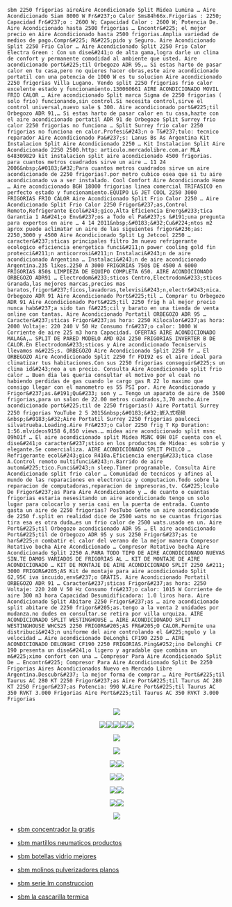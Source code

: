 
```
sbm 2250 frigorias aireAire Acondicionado Split Midea Lumina … Aire Acondicionado Siam 8000 W Fr&#237;o Calor Sms84h66x.Frigorias : 2250; Capacidad Fr&#237;o : 2600 W; Capacidad Calor : 2600 W; Potencia De. Aire Acondicionado hasta 2500 frigorias … Encontr&#225; el mejor precio en Aire Acondicionado hasta 2500 frigorias.Amplia variedad de medios de pago.Compr&#225; R&#225;pido y Seguro. Aire Acondicionado Split 2250 Frio Calor … Aire Acondicionado Split 2250 Frio Calor Electra Green : Con un dise&#241;o de alta gama,logra darle un clima de confort y permanente comodidad al ambiente que usted. Aire acondicionado port&#225;til Orbegozo ADR 95,… Si estas harto de pasar calor en tu casa,pero no quieres hacer obras,este aire acondicionado portatil con una potencia de 1000 W es tu solucion Aire acondicionado 2250 frigorias Villa Lugano. Vendo split 2250 frigorias frio calor excelente estado y funcionamiento.130060661 AIRE ACONDICIONADO MOVIL FRIO CALOR … Aire acondicionado Split marca Sigma de 2250 frigorias ( solo frio) funcionando,sin control.Si necesita control,sirve el control universal,nuevo sale $ 300. Aire acondicionado port&#225;til Orbegozo ADR 91,… Si estas harto de pasar calor en tu casa,hazte con el aire acondicionado portatil ADR 91 de Orbegozo Split Surrey frio calor 2250 frigorias no funciona … Split Surrey frio calor 2250 frigorias no funciona en calor.Profesi&#243;n o T&#237;tulo: tecnico reparador Aire Acondicionado Pa&#237;s: Lanus Bs As Argentina Kit Instalacion Split Aire Acondicionado 2250 … Kit Instalacion Split Aire Acondicionado 2250 2500.http: articulo.mercadolibre.com.ar MLA 648309829 kit instalacion split aire acondicionado 4500 frigorias. para cuantos metros cuadrados sirve un aire … 11 24 2006&nbsp;&#0183;&#32;Para cuantos metros cuadrados sirve un aire acondicionado de 2250 frigorias?.por metro cubico osea que si tu aire acondicionado va a ser instalado. Cool Comfort Aire Acondicionado Home … Aire acondicionado BGH 18000 frigorias linea comercial TRIFASICO en perfecto estado y funcionamiento.EQUIPO LG JET COOL 2250 3000 FRIGORIAS FRIO CALOR Aire Acondicionado Split Frio Calor 2250 … Aire Acondicionado Split Frio Calor 2250 Frigor&#237;as,Control Remoto,Refrigerante Ecol&#243;gico,Alta Eficiencia Energ&#233;tica Garantia 1 A&#241;o Env&#237;os a Todo el Pa&#237;s &#191;una pregunta para expertos en aire … 4 14 2011&nbsp;&#0183;&#32;Cu&#224;ntos m2 aprox puede aclimatar un aire de las siguientes frigor&#236;as: 2250,3000 y 4500 Aire Acondicionado Split Lg Jetcool 2250 … caracter&#237;sticas principales filtro 3m nuevo refrigerante ecologico eficiencia energetica funci&#211;n power cooling gold fin protecci&#211;n anticorrosi&#211;n Instalaci&#243;n de aire acondicionado Argentina … Instalaci&#243;n de aire acondicionado Argentina.235 likes.2250 A 3000 FRIGORIAS 750$ DE 4500 A 6000 FRIGORIAS 850$ LIMPIEZA DE EQUIPO COMPLETA 650. AIRE ACONDICIONADO ORBEGOZO ADR91 … Electrodom&#233;sticos Centro,Electrodom&#233;sticos Granada,las mejores marcas,precios mas baratos,frigor&#237;ficos,lavadoras,televisi&#243;n,electr&#243;nica. Orbegozo ADR 91 Aire Acondicionado Port&#225;til … Comprar tu Orbegozo ADR 91 Aire Acondicionado Port&#225;til 2250 frig h al mejor precio nunca hab&#237;a sido tan f&#225;cil y barato en una tienda de venta online con tantas. Aire Acondicionado Portatil ORBEGOZO ADR 95 … Caracter&#237;sticas Frigor&#237;as hora: 2250 Kilocalor&#237;as hora: 2000 Voltaje: 220 240 V 50 Hz Consumo fr&#237;o calor: 1000 W Corriente de aire 225 m3 hora Capacidad. OFERTAS AIRE ACONDICIONADO MALAGA,… SPLIT DE PARED MODELO AMD 024 2250 FRIGORIAS INVERTER B DE CALOR.En Electrodom&#233;sticos y Aire acondicionado Tecniservis llevamos m&#225;s. ORBEGOZO Aire Acondicionado Split 2250 fr … El ORBEGOZO Aire Acondicionado Split 2250 fr FDI92 es el aire ideal para climatizar tus habitaciones.Con sus 2250 frigorias conseguir&#225;s un clima id&#243;neo a un precio. Consulta Aire Acondicionado split frio calor … Buen dia les queria consultar el motivo por el cual no habiendo perdidas de gas cuando le cargo gas R 22 lo maximo que consigo llegar con el manometro es 55 PSI por. Aire Acondicionado y Frigor&#237;as.&#191;Qu&#233; son y … Tengo un aparato de aire de 3500 frigorias,para un salon de 22.00 metros cuadrados,3,70 ancho.Aire acondicionado port&#225;til de 2250 frigorias() Aire Portatil Surrey 2250 frigorias YouTube 2 5 2015&nbsp;&#0183;&#32;嵌入式视频&nbsp;&#0183;&#32;Aire Portatil Surrey 2250 frigorias paulceci silvatrueba.Loading.Aire Fr&#237;o Calor 2250 frig T Kp Duration: 1:56.mlvideos9158 6,850 views.… midea aire acondicionado split msnc 09h01f … El aire acondicionado split Midea MSNC 09H 01F cuenta con el dise&#241;o caracter&#237;stico en los productos de Midea: es sobrio y elegante.Se comercializa. AIRE ACONDICIONADO SPLIT PHILCO … Refrigerante ecol&#243;gico R410a.Eficiencia energ&#233;tica clase A.Control remoto multifunci&#243;n.Barrido de aire autom&#225;tico.Funci&#243;n sleep.Timer programable. Consulta Aire Acondicionado split frio calor … Comunidad de tecnicos y afines al mundo de las reparaciones en electronica y computacion.Todo sobre la reparacion de computadoras,reparacion de impresoras,tv. C&#225;lculo De Frigor&#237;as Para Aire Acondicionado y … de cuanto o cuantas frigorias estaria nesesitando un aire acondicionado tengo un solo lugar para colocarlo y seria casi en la puerta de entrada. Cuanto gasta un aire de 2250 frigorias? PosTubo Gente un aire acondicionado de 2250 f.split en realidad dice de 2500 wats no se cuantas frigorias tira esa es otra duda…es un frio calor de 2500 wats.usado en un. Aire Port&#225;til Orbegozo acondicionado ADR 95 … El aire acondicionado Port&#225;til de Orbegozo ADR 95 y sus 2250 Frigor&#237;as te har&#225;n combatir el calor del verano de la mejor manera Compresor Rotativo bocha Aire Acondicionado … Compresor Rotativo bocha Aire Acondicionado Split 2250 A.PARA TODO TIPO DE AIRE ACONDICIONADO NUEVAS SIN.TE DAMOS VARIADOS DE FRIGORIAS AL … KIT DE MONTAJE DE AIRE ACONDICIONADO … KIT DE MONTAJE DE AIRE ACONDICIONADO SPLIT 2250 &#211; 3000 FRIGOR&#205;AS Kit de montaje para aire acondicionado Split 62,95€ iva incuido,env&#237;o GRATIS. Aire Acondicionado Portatil ORBEGOZO ADR 91 … Caracter&#237;sticas Frigor&#237;as hora: 2250 Voltaje: 220 240 V 50 Hz Consumo fr&#237;o calor: 1015 W Corriente de aire 300 m3 hora Capacidad Desumidificadora: 1.0 liros hora. Aire Acondicionado Split Abitare 2250 Frigor&#237;as … aire acondicionado split abitare de 2250 frigor&#205;as.tengo a la venta 2 unidades por mudanza.no dudes en consultar.se retira por villa urquiza. AIRE ACONDICIONADO SPLIT WESTINGHOUSE … AIRE ACONDICIONADO SPLIT WESTINGHOUSE WHCS25 2250 FRIGOR&#205;AS FR&#205;O CALOR.Permite una distribuci&#243;n uniforme del aire controlando el &#225;ngulo y la velocidad … Aire acondicionado DeLonghi CF190 2250 … AIRE ACONDICIONADO DELONGHI CF190 2250 FRIGORIAS.Ping&#252;ino Delonghi CF 190 presenta un dise&#241;o ligero y agradable que combina un m&#225;ximo confort con una … Compresor Para Aire Acondicionado Split De … Encontr&#225; Compresor Para Aire Acondicionado Split De 2250 Frigorias Aires Acondicionados Nuevo en Mercado Libre Argentina.Descubr&#237; la mejor forma de comprar … Aire Port&#225;til Taurus AC 280 KT 2250 Frigor&#237;as Aire Port&#225;til Taurus AC 280 KT 2250 Frigor&#237;as Potencia: 990 W.Aire Port&#225;til Taurus AC 350 RVKT 3.000 Frigorias Aire Port&#225;til Taurus AC 350 RVKT 3.000 Frigorias 
```

<div align="center">

<a href="https://es-crusher.shibang-china.com/github&k=sbm+2250+frigorias+aire"><img src="https://static.shibang-china.com/es/crusher/logo.jpg"></a>

<a href="https://es-crusher.shibang-china.com/github&k=sbm+2250+frigorias+aire"><img src="https://static.shibang-china.com/es/crusher/index.jpg"></a><a href="https://es-crusher.shibang-china.com/material.htmlgithub&k=sbm+2250+frigorias+aire"><img src="https://static.shibang-china.com/es/crusher/material.jpg"></a><a href="https://es-crusher.shibang-china.com/application.htmlgithub&k=sbm+2250+frigorias+aire"><img src="https://static.shibang-china.com/es/crusher/application.jpg"></a><a href="https://es-crusher.shibang-china.com/aboutus.htmlgithub&k=sbm+2250+frigorias+aire"><img src="https://static.shibang-china.com/es/crusher/aboutus.jpg"></a><a href="https://es-crusher.shibang-china.com/contact.htmlgithub&k=sbm+2250+frigorias+aire"><img src="https://static.shibang-china.com/es/crusher/contact.jpg"></a>

<a href="https://es-crusher.shibang-china.com/github&k=sbm+2250+frigorias+aire"><img src="https://static.shibang-china.com/es/crusher/banner.jpg"></a>

<a href="https://swt.shibang-china.com/github&k=sbm+2250+frigorias+aire"><img src="https://static.shibang-china.com/es/crusher/text.jpg"></a>

<a href="https://swt.shibang-china.com/github&k=sbm+2250+frigorias+aire"><img src="https://static.shibang-china.com/es/crusher/chat.jpg"></a><a href="https://es-crusher.shibang-china.com/contact.htmlgithub&k=sbm+2250+frigorias+aire"><img src="https://static.shibang-china.com/es/crusher/message.jpg"></a>

<a href="https://es-crusher.shibang-china.com/products/pe.htmlgithub&k=sbm+2250+frigorias+aire"><img src="https://static.shibang-china.com/es/crusher/pe.jpg"></a><a href="https://es-crusher.shibang-china.com/products/pf.htmlgithub&k=sbm+2250+frigorias+aire"><img src="https://static.shibang-china.com/es/crusher/pf.jpg"></a>

<a href="https://es-crusher.shibang-china.com/products/hpt.htmlgithub&k=sbm+2250+frigorias+aire"><img src="https://static.shibang-china.com/es/crusher/hpt.jpg"></a><a href="https://es-crusher.shibang-china.com/products/vsi.htmlgithub&k=sbm+2250+frigorias+aire"><img src="https://static.shibang-china.com/es/crusher/vsi.jpg"></a>

<a href="https://es-crusher.shibang-china.com/products/klv.htmlgithub&k=sbm+2250+frigorias+aire"><img src="https://static.shibang-china.com/es/crusher/klv.jpg"></a><a href="https://es-crusher.shibang-china.com/products/portable.htmlgithub&k=sbm+2250+frigorias+aire"><img src="https://static.shibang-china.com/es/crusher/portable.jpg"></a>

<a href="https://swt.shibang-china.com/github&k=sbm+2250+frigorias+aire"><img src="https://static.shibang-china.com/es/crusher/case.jpg"></a>

</div>


* [sbm concentrador la gratis](sbm%20concentrador%20la%20gratis.md)

* [sbm martillos neumaticos productos](sbm%20martillos%20neumaticos%20productos.md)

* [sbm botellas vidrio mejores](sbm%20botellas%20vidrio%20mejores.md)

* [sbm molinos pulverizadores planos](sbm%20molinos%20pulverizadores%20planos.md)

* [sbm serie lm construccion](sbm%20serie%20lm%20construccion.md)

* [sbm la cascarilla termica](sbm%20la%20cascarilla%20termica.md)